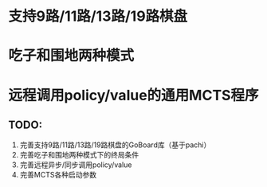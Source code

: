 # 支持9路/11路/13路/19路棋盘  
# 吃子和围地两种模式  
# 远程调用policy/value的通用MCTS程序  

## TODO:
1. 完善支持9路/11路/13路/19路棋盘的GoBoard库（基于pachi）  
2. 完善吃子和围地两种模式下的终局条件  
3. 完善远程异步/同步调用policy/value  
4. 完善MCTS各种启动参数  
